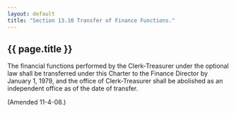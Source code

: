 ```yaml
---
layout: default 
title: "Section 13.10 Transfer of Finance Functions."
---
```


{{ page.title }}
----------------

The financial functions performed by the Clerk-Treasurer under the
optional law shall be transferred under this Charter to the Finance
Director by January 1, 1979, and the office of Clerk-Treasurer shall be
abolished as an independent office as of the date of transfer.

(Amended 11-4-08.)
